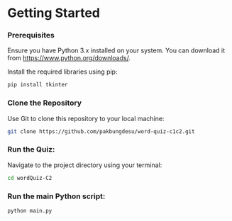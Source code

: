 
<h1>Getting Started</h1>

<h3>Prerequisites</h3>

Ensure you have Python 3.x installed on your system. You can download it from https://www.python.org/downloads/.

Install the required libraries using pip:

``` Bash
pip install tkinter
```

<h3>Clone the Repository</h3>

Use Git to clone this repository to your local machine:

``` Bash
git clone https://github.com/pakbungdesu/word-quiz-c1c2.git
```


<h3>Run the Quiz:</h3>

Navigate to the project directory using your terminal:

```Bash
cd wordQuiz-C2
```

<h3>Run the main Python script:</h3>

```Bash
python main.py
```
